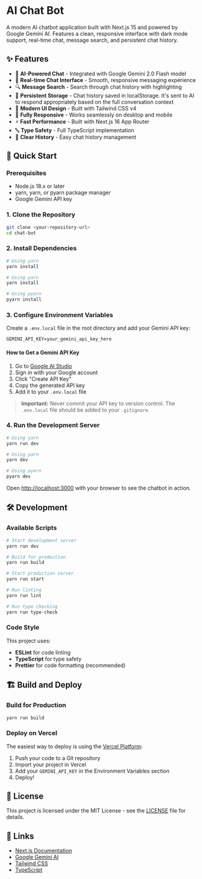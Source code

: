 # AI Chat Bot

A modern AI chatbot application built with Next.js 15 and powered by Google Gemini AI. Features a clean, responsive interface with dark mode support, real-time chat, message search, and persistent chat history.

## ✨ Features

- 🤖 **AI-Powered Chat** - Integrated with Google Gemini 2.0 Flash model
- 💬 **Real-time Chat Interface** - Smooth, responsive messaging experience
- 🔍 **Message Search** - Search through chat history with highlighting
- 💾 **Persistent Storage** - Chat history saved in localStorage. It's sent to AI to respond appropriately based on the full conversation context
- 🎨 **Modern UI Design** - Built with Tailwind CSS v4
- 📱 **Fully Responsive** - Works seamlessly on desktop and mobile
- ⚡ **Fast Performance** - Built with Next.js 16 App Router
- 🔤 **Type Safety** - Full TypeScript implementation
- 🧹 **Clear History** - Easy chat history management

## 🚀 Quick Start

### Prerequisites

- Node.js 18.x or later
- yarn, yarn, or pyarn package manager
- Google Gemini API key

### 1. Clone the Repository

```bash
git clone <your-repository-url>
cd chat-bot
```

### 2. Install Dependencies

```bash
# Using yarn
yarn install

# Using yarn
yarn install

# Using pyarn
pyarn install
```

### 3. Configure Environment Variables

Create a `.env.local` file in the root directory and add your Gemini API key:

```env
GEMINI_API_KEY=your_gemini_api_key_here
```

#### How to Get a Gemini API Key

1. Go to [Google AI Studio](https://makersuite.google.com/app/apikey)
2. Sign in with your Google account
3. Click "Create API Key"
4. Copy the generated API key
5. Add it to your `.env.local` file

> **Important:** Never commit your API key to version control. The `.env.local` file should be added to your `.gitignore`.

### 4. Run the Development Server

```bash
# Using yarn
yarn run dev

# Using yarn
yarn dev

# Using pyarn
pyarn dev
```

Open [http://localhost:3000](http://localhost:3000) with your browser to see the chatbot in action.

## 🛠️ Development

### Available Scripts

```bash
# Start development server
yarn run dev

# Build for production
yarn run build

# Start production server
yarn run start

# Run linting
yarn run lint

# Run type checking
yarn run type-check
```

### Code Style

This project uses:

- **ESLint** for code linting
- **TypeScript** for type safety
- **Prettier** for code formatting (recommended)

## 🏗️ Build and Deploy

### Build for Production

```bash
yarn run build
```

### Deploy on Vercel

The easiest way to deploy is using the [Vercel Platform](https://vercel.com/new):

1. Push your code to a Git repository
2. Import your project in Vercel
3. Add your `GEMINI_API_KEY` in the Environment Variables section
4. Deploy!

## 📄 License

This project is licensed under the MIT License - see the [LICENSE](LICENSE) file for details.

## 🔗 Links

- [Next.js Documentation](https://nextjs.org/docs)
- [Google Gemini AI](https://ai.google.dev/)
- [Tailwind CSS](https://tailwindcss.com/)
- [TypeScript](https://www.typescriptlang.org/)
